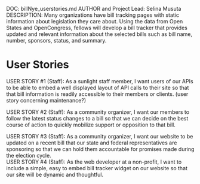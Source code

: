 DOC: billNye_userstories.md
AUTHOR and Project Lead:  Selina Musuta
DESCRIPTION: Many organizations have bill tracking pages with static information about legislation they care about. Using the data from Open States and OpenCongress, fellows will develop a bill tracker that provides updated and relevant information about the selected bills such as bill name, number, sponsors, status, and summary.

User Stories
=================================================

USER STORY #1 (Staff):
As a sunlight staff member, I want users of our APIs to be able to embed a well displayed layout of API calls to their site so that that bill information is readily accessible to their members or clients. (user story concerning maintenance?)

USER STORY #2 (Staff):
As a community organizer, I want our members to follow the latest status changes to a bill so that we can decide on the best course of action to quickly mobilize support or opposition to that bill.

USER STORY #3 (Staff):
As a community organizer, I want our website to be updated on a recent bill that our state and federal representatives are sponsoring so that we can hold them accountable for promises made during the election cycle.  
USER STORY #4 (Staff):
As the web developer at a non-profit, I want to include a simple, easy to embed bill tracker widget on our website so that our site will be dynamic and thoughtful.